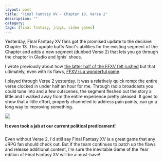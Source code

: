 ```yaml
---
layout: post
title: "Final Fantasy XV - Chapter 13, Verse 2"
description: ""
category: 
tags: [final fantasy, jrpgs, video games]
---
```


Yesterday, Final Fantasy XV fans got the promised update to the decisive Chapter 13. This update buffs Noct's abilities for the existing segment of the Chapter and adds a new segment (dubbed Verse 2) that lets you go through the chapter in Gladio and Ignis' shoes.

I wrote previously about how [the latter half of the FFXV felt rushed][1] but that ultimately, even with its flaws, [FFXV is a wonderful game][2].

I played through Verse 2 yesterday. It was a relatively quick romp: the entire verse clocked in under half an hour for me. Through radio broadcasts you could tune into and a few cutscenes, the segment fleshed out the story a little and I walked away from the entire experience pretty pleased. It goes to show that a little effort, properly channeled to address pain points, can go a long way to improving something. 


<div>
	<img class="rounded-corners" style="max-width: 800px; border: 1px;" src="{{ site.images2017 }}/03-30/alt-facts.png"/>
	<p class="caption-text" style="line-height: 1.5em; margin-bottom: 24px;"><strong>It even took a jab at our current political predicament!</strong></p>
</div>

Even without Verse 2, I'd still say Final Fantasy XV is a great game that any JRPG fan should check out. But if the team continues to patch up the flaws and release additional content, I'm sure the inevitable Game of the Year edition of Final Fantasy XV will be a must-have!

[1]: /2016/12/14/finally-final-fantasy-xv/
[2]: /2017/01/02/aftertaste-final-fantasy-xv/